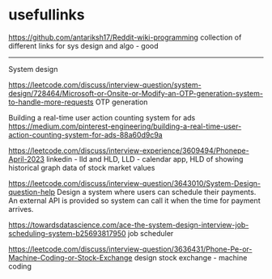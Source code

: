 # usefullinks

https://github.com/antariksh17/Reddit-wiki-programming collection of different links for sys design and algo - good

------

System design

https://leetcode.com/discuss/interview-question/system-design/728464/Microsoft-or-Onsite-or-Modify-an-OTP-generation-system-to-handle-more-requests
OTP generation

Building a real-time user action counting system for ads
https://medium.com/pinterest-engineering/building-a-real-time-user-action-counting-system-for-ads-88a60d9c9a

https://leetcode.com/discuss/interview-experience/3609494/Phonepe-April-2023
linkedin - lld and HLD, LLD - calendar app, HLD of showing historical graph data of stock market values

https://leetcode.com/discuss/interview-question/3643010/System-Design-question-help
Design a system where users can schedule their payments. An external API is provided so system can call it when the time for payment arrives.

https://towardsdatascience.com/ace-the-system-design-interview-job-scheduling-system-b25693817950
job scheduler

https://leetcode.com/discuss/interview-question/3636431/Phone-Pe-or-Machine-Coding-or-Stock-Exchange
design stock exchange - machine coding
